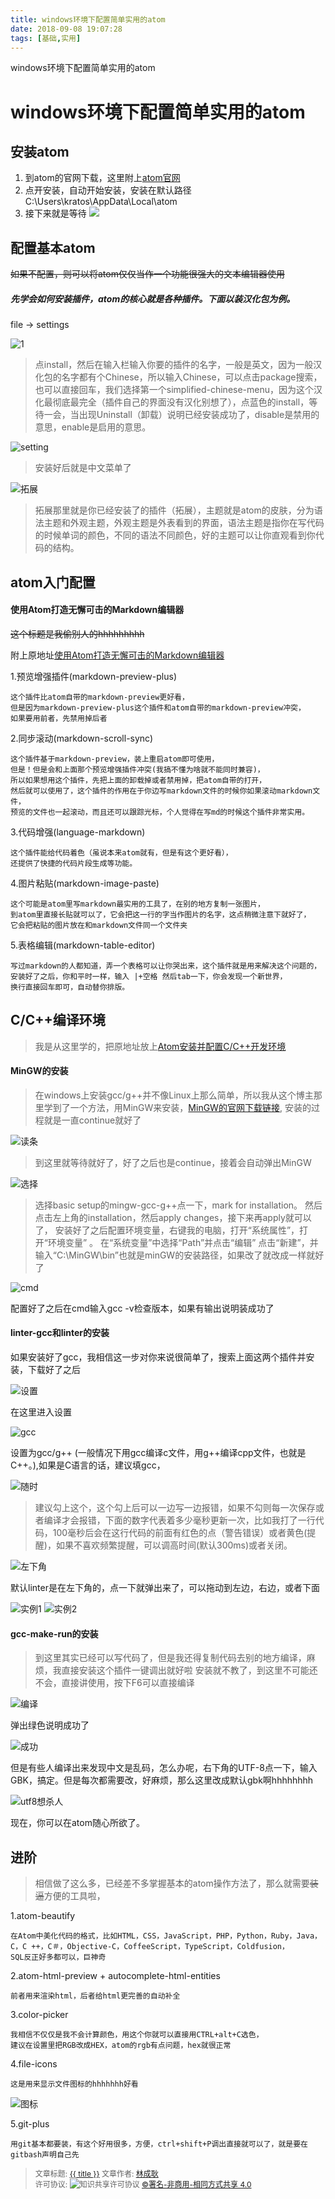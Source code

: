 ```yaml
---
title: windows环境下配置简单实用的atom
date: 2018-09-08 19:07:28
tags: [基础,实用]
---
```


windows环境下配置简单实用的atom

<!--more-->

# windows环境下配置简单实用的atom

## 安装atom
1. 到atom的官网下载，这里附上[atom官网](http://atom.io/)
2. 点开安装，自动开始安装，安装在默认路径 C:\Users\kratos\AppData\Local\atom
3. 接下来就是等待
![ ](https://wx2.sinaimg.cn/mw690/007d7DTvly1fv2cclsif3j30b40b4dhx.jpg)

## 配置基本atom
~~如果不配置，则可以将atom仅仅当作一个功能很强大的文本编辑器使用~~
##### 先学会如何安装插件，atom的核心就是各种插件。下面以装汉化包为例。
file -> settings

![1](https://wx3.sinaimg.cn/mw690/007d7DTvly1fv2b157we6j30g9061myq.jpg)

>点install，然后在输入栏输入你要的插件的名字，一般是英文，因为一般汉化包的名字都有个Chinese，所以输入Chinese，可以点击package搜索，也可以直接回车，我们选择第一个simplified-chinese-menu，因为这个汉化最彻底最完全（插件自己的界面没有汉化别想了），点蓝色的install，等待一会，当出现Uninstall（卸载）说明已经安装成功了，disable是禁用的意思，enable是启用的意思。


![setting](https://wx1.sinaimg.cn/mw690/007d7DTvly1fv2b1mqpvdj30lx0cl75e.jpg)

>安装好后就是中文菜单了

![拓展](https://wx1.sinaimg.cn/mw690/007d7DTvly1fv2b1r2lbzj30m80j70uo.jpg)

>拓展那里就是你已经安装了的插件（拓展），主题就是atom的皮肤，分为语法主题和外观主题，外观主题是外表看到的界面，语法主题是指你在写代码的时候单词的颜色，不同的语法不同颜色，好的主题可以让你直观看到你代码的结构。

## atom入门配置
#### 使用Atom打造无懈可击的Markdown编辑器
~~这个标题是我偷别人的hhhhhhhhh~~

附上原地址[使用Atom打造无懈可击的Markdown编辑器](https://www.cnblogs.com/libin-1/p/6638165.html)

1.预览增强插件(markdown-preview-plus)

    这个插件比atom自带的markdown-preview更好看，
    但是因为markdown-preview-plus这个插件和atom自带的markdown-preview冲突，
    如果要用前者，先禁用掉后者

2.同步滚动(markdown-scroll-sync)

    这个插件基于markdown-preview，装上重启atom即可使用，
    但是！但是会和上面那个预览增强插件冲突(我搞不懂为啥就不能同时兼容)，
    所以如果想用这个插件，先把上面的卸载掉或者禁用掉，把atom自带的打开，
    然后就可以使用了，这个插件的作用在于你边写markdown文件的时候你如果滚动markdown文件，
    预览的文件也一起滚动，而且还可以跟踪光标，个人觉得在写md的时候这个插件非常实用。

3.代码增强(language-markdown)

    这个插件能给代码着色（虽说本来atom就有，但是有这个更好看），
    还提供了快捷的代码片段生成等功能。

4.图片粘贴(markdown-image-paste)

    这个可能是atom里写markdown最实用的工具了，在别的地方复制一张图片，
    到atom里直接长贴就可以了，它会把这一行的字当作图片的名字，这点稍微注意下就好了，
    它会把粘贴的图片放在和markdown文件同一个文件夹

5.表格编辑(markdown-table-editor)

    写过markdown的人都知道，弄一个表格可以让你哭出来，这个插件就是用来解决这个问题的，
    安装好了之后，你和平时一样，输入 |+空格 然后tab一下，你会发现一个新世界，
    换行直接回车即可，自动替你排版。

## C/C++编译环境
>我是从这里学的，把原地址放上[Atom安装并配置C/C++开发环境](http://blog.csdn.net/qq_36731677/article/details/54609583)

#### MinGW的安装
>在windows上安装gcc/g++并不像Linux上那么简单，所以我从这个博主那里学到了一个方法，用MinGW来安装，[MinGW的官网下载链接](https://sourceforge.net/projects/mingw/files/), 安装的过程就是一直continue就好了

![读条](https://wx4.sinaimg.cn/mw690/007d7DTvly1fv2b240pkxj30fz087jt4.jpg)

>到这里就等待就好了，好了之后也是continue，接着会自动弹出MinGW

![选择](https://wx4.sinaimg.cn/mw690/007d7DTvly1fv2b25vft9j30xo0bo74k.jpg)

>选择basic setup的mingw-gcc-g++点一下，mark for installation。
然后点击左上角的installation，然后apply changes，接下来再apply就可以了，
安装好了之后配置环境变量，右键我的电脑，打开“系统属性”，打开“环境变量” 。
在“系统变量”中选择“Path”并点击“编辑”
点击“新建”，并输入“C:\MinGW\bin”也就是minGW的安装路径，如果改了就改成一样就好了


![cmd](https://wx3.sinaimg.cn/mw690/007d7DTvly1fv2b2b5bwnj30rl0efmxj.jpg)

配置好了之后在cmd输入gcc -v检查版本，如果有输出说明装成功了

#### linter-gcc和linter的安装

如果安装好了gcc，我相信这一步对你来说很简单了，搜索上面这两个插件并安装，下载好了之后


![设置](https://wx1.sinaimg.cn/mw690/007d7DTvly1fv2b2gcrlcj30m80h13zk.jpg)

在这里进入设置


![gcc](https://wx2.sinaimg.cn/mw690/007d7DTvly1fv2b2lpohfj30hk0obdhl.jpg)

设置为gcc/g++ (一般情况下用gcc编译c文件，用g++编译cpp文件，也就是C++。),如果是C语言的话，建议填gcc，

![随时](https://wx4.sinaimg.cn/mw690/007d7DTvly1fv2b2pq9ktj30fr0qtmz3.jpg)

>建议勾上这个，这个勾上后可以一边写一边报错，如果不勾则每一次保存或者编译才会报错，下面的数字代表着多少毫秒更新一次，比如我打了一行代码，100毫秒后会在这行代码的前面有红色的点（警告错误）或者黄色(提醒)，如果不喜欢频繁提醒，可以调高时间(默认300ms)或者关闭。


![左下角](https://wx4.sinaimg.cn/mw690/007d7DTvly1fv2c1f8ggtj30am03nt8m.jpg)

默认linter是在左下角的，点一下就弹出来了，可以拖动到左边，右边，或者下面


![实例1](https://wx1.sinaimg.cn/mw690/007d7DTvly1fv2c1iqcxoj31960a20tv.jpg)
![实例2](https://wx2.sinaimg.cn/mw690/007d7DTvly1fv2c1m97ssj31bp0axwft.jpg)

#### gcc-make-run的安装
>到这里其实已经可以写代码了，但是我还得复制代码去别的地方编译，麻烦，我直接安装这个插件一键调出就好啦
安装就不教了，到这里不可能还不会，直接讲使用，按下F6可以直接编译

![编译](https://wx2.sinaimg.cn/mw690/007d7DTvly1fv2c1t0xwsj30e704smx6.jpg)

弹出绿色说明成功了

![成功](https://wx2.sinaimg.cn/mw690/007d7DTvly1fv2c1ugvzyj31bo0tc0ti.jpg)

但是有些人编译出来发现中文是乱码，怎么办呢，右下角的UTF-8点一下，输入GBK，搞定。但是每次都需要改，好麻烦，那么这里改成默认gbk啊hhhhhhhh

![utf8想杀人](https://wx1.sinaimg.cn/mw690/007d7DTvly1fv2c1vw2wfj30lj0kzgoh.jpg)

现在，你可以在atom随心所欲了。

## 进阶
>相信做了这么多，已经差不多掌握基本的atom操作方法了，那么就需要~~装逼~~方便的工具啦，

1.atom-beautify

    在Atom中美化代码的格式，比如HTML，CSS，JavaScript，PHP，Python，Ruby，Java，
    C，C ++，C＃，Objective-C，CoffeeScript，TypeScript，Coldfusion，
    SQL反正好多都可以，巨神奇

2.atom-html-preview + autocomplete-html-entities

    前者用来渲染html，后者给html更完善的自动补全

3.color-picker

    我相信不仅仅是我不会计算颜色，用这个你就可以直接用CTRL+alt+C选色，
    建议在设置里把RGB改成HEX，atom的rgb有点问题，hex就很正常

4.file-icons

    这是用来显示文件图标的hhhhhhh好看
![图标](https://wx2.sinaimg.cn/mw690/007d7DTvly1fv2c2567a4j308t0l1t95.jpg)

5.git-plus

    用git基本都要装，有这个好用很多，方便，ctrl+shift+P调出直接就可以了，就是要在gitbash声明自己先

	
><span style="font-size:12px">文章标题: <a href="{{permalink}}">{{ title }}</a>
文章作者: <a href="http://itxiehui.github.io/">林成耿</a>  
许可协议: <img src="https://i.creativecommons.org/l/by-nc-sa/4.0/80x15.png" style="border-width: 0;" alt="知识共享许可协议"   />
<a rel="license" href="http://creativecommons.org/licenses/by-nc-sa/4.0/">©署名-非商用-相同方式共享 4.0</a></span>